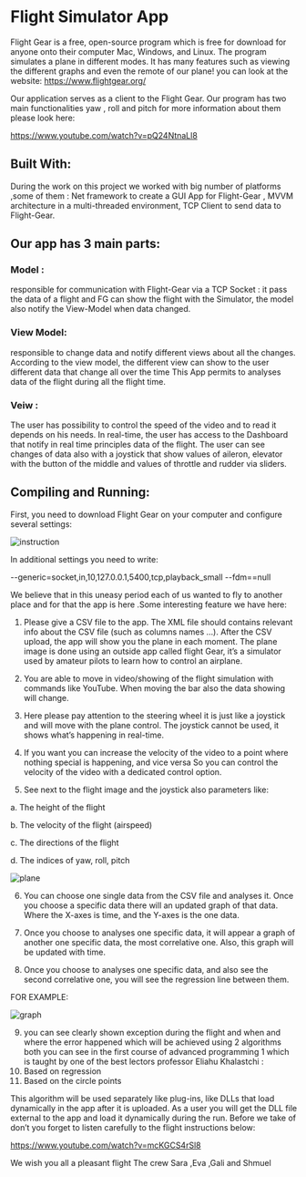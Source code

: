 # Flight Simulator App

Flight Gear is a free, open-source program which is free for download for anyone  onto their computer  Mac, Windows, and Linux. The program simulates a plane in different modes. It has many features such as viewing the different graphs and even the remote of our plane!
you can look at the website: https://www.flightgear.org/

Our application serves as a client to the Flight Gear. Our program has two main functionalities
yaw , roll and pitch for more information about them please look here:

https://www.youtube.com/watch?v=pQ24NtnaLl8 

## Built With:

During the work on this project we worked with big number of platforms ,some of them :
Net framework to create a GUI App for Flight-Gear , MVVM architecture in a multi-threaded environment, TCP Client to send data to Flight-Gear.

## Our app  has 3 main parts: 

### Model :
responsible for communication with Flight-Gear via a TCP Socket : it pass the data of a flight and FG can show the flight with the Simulator, the model also notify the View-Model when data changed.
### View Model:
responsible to change data and notify different views about all the changes. According to the view model, the different view can show to the user different data that change all over the time
This App permits to analyses data of the flight during all the flight time.
### Veiw :
The user has possibility to control the speed of the video and to read it depends on his needs. 
In real-time, the  user has access to the Dashboard that notify in real time principles data of the flight.
The user can see changes of data also with a joystick that show values of aileron, elevator with the button of the middle and values of throttle and rudder via sliders.

## Compiling and Running:
First, you need to download Flight Gear on your computer and configure several settings:


![instruction](https://user-images.githubusercontent.com/58266146/114233455-03010d00-9986-11eb-99c7-0de94bbd0447.png)




In additional settings you need to write:

--generic=socket,in,10,127.0.0.1,5400,tcp,playback_small
--fdm==null

We believe that in this uneasy period each of us wanted to fly to another place and for that the app is here .Some interesting feature we have here:
1.	Please give a CSV file to the app. The XML file should contains relevant info about the CSV file (such as columns names …). 
After the CSV upload, the app will show you the plane in each moment. The plane image is done using an outside app called flight Gear, it’s a simulator used by amateur pilots to learn how to control an airplane.

2.	You are  able to move in video/showing of the flight simulation with commands like YouTube. When moving the bar also the data showing will  change.


3.	Here  please pay attention to the steering wheel it is just like a joystick and will move with the plane control. The joystick cannot be used, it shows what’s happening in real-time.

4.	If you want you can increase the velocity of the video to a point where nothing special is happening, and vice versa So you can control the velocity of the video with a dedicated control option. 

5.	See next to the flight image and the joystick also parameters like:

a.	The height of the flight 

b.	The velocity of the flight (airspeed)

c.	The directions of the flight

d.	The indices of yaw, roll, pitch    

![plane](https://user-images.githubusercontent.com/58266146/114234061-ec0eea80-9986-11eb-909f-11782bcf9a46.png)

6.	You can choose one single data from the CSV file and analyses it. Once you choose a specific data there will an updated graph of that data. Where the X-axes is time, and the Y-axes is the one data.

7.	Once you choose to analyses one specific data, it will appear a graph of another one specific data, the most correlative one. Also, this graph will be updated with time.

8.	Once you choose to analyses one specific data, and also see the second correlative one, you will see the regression line between them.

FOR EXAMPLE:

 ![graph](https://user-images.githubusercontent.com/58266146/114234215-24162d80-9987-11eb-97e2-9f3b8b39b6a7.png)
                                          

9. you can see clearly shown exception during the flight and when and where the error happened which will be achieved using 2 algorithms both you can see in the first course of advanced programming 1 which is taught by one of the best lectors  professor  Eliahu Khalastchi :
11.	Based on regression
12.	Based on the circle points 





This algorithm will be used separately like plug-ins, like DLLs that load dynamically in the app after it is uploaded. As a user you will get the DLL file external to the app and load it dynamically during the run.
Before we take of don’t you forget to listen carefully to the flight instructions below:

https://www.youtube.com/watch?v=mcKGCS4rSl8 
 
We wish you all a pleasant flight 
 The crew 
Sara ,Eva ,Gali and Shmuel
